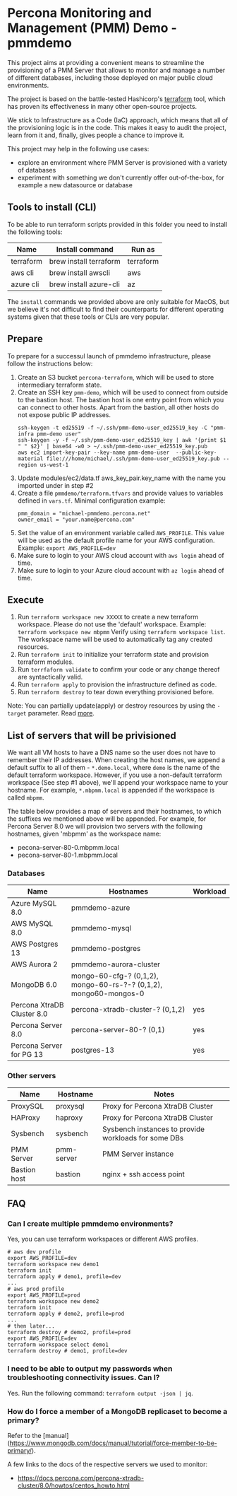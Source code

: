 # Percona Monitoring and Management (PMM) Demo - pmmdemo

This project aims at providing a convenient means to streamline the provisioning of a PMM Server that allows to monitor and manage a number of different databases, including those deployed on major public cloud environments.

The project is based on the battle-tested Hashicorp's [terraform](https://www.terraform.io) tool,
which has proven its effectiveness in many other open-source projects.

We stick to Infrastructure as a Code (IaC) approach, which means that all of the provisioning logic is in the code. This makes it easy to audit the project, learn from it and, finally, gives people a chance to improve it.

This project may help in the following use cases:

- explore an environment where PMM Server is provisioned with a variety of databases
- experiment with something we don't currently offer out-of-the-box, for example a new datasource or database

## Tools to install (CLI)

To be able to run terraform scripts provided in this folder you need to install the following tools:

| Name      | Install command        | Run as    |
| --------- | ---------------------- | --------- |
| terraform | brew install terraform | terraform |
| aws cli   | brew install awscli    | aws       |
| azure cli | brew install azure-cli | az        |

The `install` commands we provided above are only suitable for MacOS, but we believe it's not difficult to find
their counterparts for different operating systems given that these tools or CLIs are very popular.

## Prepare

To prepare for a successul launch of pmmdemo infrastructure, please follow the instructions below:

1. Create an S3 bucket `percona-terraform`, which will be used to store intermediary terraform state.
2. Create an SSH key `pmm-demo`, which will be used to connect from outside to the bastion host. The bastion host
   is one entry point from which you can connect to other hosts. Apart from the bastion, all other hosts do not
   expose public IP addresses.
   ```
   ssh-keygen -t ed25519 -f ~/.ssh/pmm-demo-user_ed25519_key -C "pmm-infra pmm-demo user"
   ssh-keygen -y -f ~/.ssh/pmm-demo-user_ed25519_key | awk '{print $1 " " $2}' | base64 -w0 > ~/.ssh/pmm-demo-user_ed25519_key.pub
   aws ec2 import-key-pair --key-name pmm-demo-user  --public-key-material file:///home/michael/.ssh/pmm-demo-user_ed25519_key.pub --region us-west-1
   ```
3. Update modules/ec2/data.tf aws_key_pair.key_name with the name you imported under in step #2
4. Create a file `pmmdemo/terraform.tfvars` and provide values to variables defined in `vars.tf`. Minimal configuration example:
   ```
   pmm_domain = "michael-pmmdemo.percona.net"
   owner_email = "your.name@percona.com"
   ```
5. Set the value of an environment variable called `AWS_PROFILE`. This value will be used as the default profile name for your AWS configuration. Example: `export AWS_PROFILE=dev`
6. Make sure to login to your AWS cloud account with `aws login` ahead of time.
7. Make sure to login to your Azure cloud account with `az login` ahead of time.

## Execute

1. Run `terraform workspace new XXXXX` to create a new terraform workspace. Please do not use the 'default' workspace. Example: `terraform workspace new mbpmm` Verify using `terraform workspace list`. The workspace name will be used to automatically tag any created resources.
2. Run `terraform init` to initialize your terraform state and provision terraform modules.
3. Run `terrfaform validate` to confirm your code or any change thereof are syntactically valid.
4. Run `terraform apply` to provision the infrastructure defined as code.
5. Run `terraform destroy` to tear down everything provisioned before.

Note: You can partially update(apply) or destroy resources by using the `-target` parameter. Read [more](https://learn.hashicorp.com/tutorials/terraform/resource-targeting?in=terraform/state).

## List of servers that will be privisioned

We want all VM hosts to have a DNS name so the user does not have to remember their IP addresses. When creating the host names, we append a default suffix to all of them - `*.demo.local`, where `demo` is the name of the default terraform workspace. However, if you use a non-default terraform workspace (See step #1 above), we'll append your workspace name to your hostname. For example, `*.mbpmm.local` is appended if the workspace is called `mbpmm`.

The table below provides a map of servers and their hostnames, to which the suffixes we mentioned above will be appended. For example, for Percona Server 8.0 we will provision two servers with the following hostnames, given 'mbpmm' as the workspace name:

- pecona-server-80-0.mbpmm.local
- pecona-server-80-1.mbpmm.local

### Databases

| Name                       | Hostnames                                                         | Workload |
| -------------------------- | ----------------------------------------------------------------- | -------- |
| Azure MySQL 8.0            | pmmdemo-azure                                                     |          |
| AWS MySQL 8.0              | pmmdemo-mysql                                                     |          |
| AWS Postgres 13            | pmmdemo-postgres                                                  |          |
| AWS Aurora 2               | pmmdemo-aurora-cluster                                            |          |
| MongoDB 6.0                | mongo-60-cfg-? (0,1,2), mongo-60-rs-?-? (0,1,2), mongo60-mongos-0 |          |
| Percona XtraDB Cluster 8.0 | percona-xtradb-cluster-? (0,1,2)                                  | yes      |
| Percona Server 8.0         | percona-server-80-? (0,1)                                         | yes      |
| Percona Server for PG 13   | postgres-13                                                       | yes      |

### Other servers

| Name         | Hostname   | Notes                                                |
| ------------ | ---------- | ---------------------------------------------------- |
| ProxySQL     | proxysql   | Proxy for Percona XtraDB Cluster                     |
| HAProxy      | haproxy    | Proxy for Percona XtraDB Cluster                     |
| Sysbench     | sysbench   | Sysbench instances to provide workloads for some DBs |
| PMM Server   | pmm-server | PMM Server instance                                  |
| Bastion host | bastion    | nginx + ssh access point                             |

## FAQ

### Can I create multiple pmmdemo environments?

Yes, you can use terraform workspaces or different AWS profiles.

```
# aws dev profile
export AWS_PROFILE=dev
terraform workspace new demo1
terraform init
terraform apply # demo1, profile=dev
...
# aws prod profile
export AWS_PROFILE=prod
terraform workspace new demo2
terraform init
terraform apply # demo2, profile=prod
...
# then later...
terraform destroy # demo2, profile=prod
export AWS_PROFILE=dev
terraform workspace select demo1
terraform destroy # demo1, profile=dev
```

### I need to be able to output my passwords when troubleshooting connectivity issues. Can I?

Yes. Run the following command: `terraform output -json | jq`.

### How do I force a member of a MongoDB replicaset to become a primary?

Refer to the [manual] (https://www.mongodb.com/docs/manual/tutorial/force-member-to-be-primary/).

A few links to the docs of the respective servers we used to monitor:

- https://docs.percona.com/percona-xtradb-cluster/8.0/howtos/centos_howto.html
